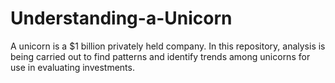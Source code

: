 # Understanding-a-Unicorn
A unicorn is a $1 billion privately held company. In this repository, analysis is being carried out to find patterns and identify trends among unicorns for use in evaluating investments.
